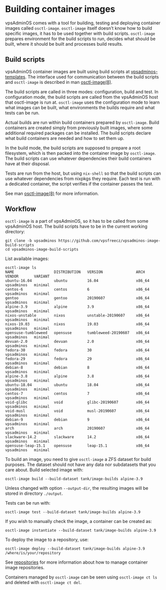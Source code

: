 # Building container images
vpsAdminOS comes with a tool for building, testing and deploying container
images called `osctl-image`. `osctl-image` itself doesn't know how to build
specific images, it has to be used together with build scripts. `osctl-image`
prepares environment for the build scripts to run, decides what should be built,
where it should be built and processes build results.

## Build scripts
vpsAdminOS container images are built using build scripts at [vpsadminos-templates].
The interface used for communication between the build scripts and `osctl-image`
is described in man [osctl-image(8)].

The build scripts are called in three modes: configuration, build and test.
In configuration mode, the build scripts are called from the vpsAdminOS host
that osctl-image is run at. `osctl-image` uses the configuration mode to learn
what images can be built, what environments the builds require and what tests
can be run.

Actual builds are run within build containers prepared by `osctl-image`.
Build containers are created simply from previously built images, where some
additional required packages can be installed. The build scripts declare what
build containers are needed and how to set them up.

In the build mode, the build scripts are supposed to prepare a root filesystem,
which is then packed into the container image by `osctl-image`. The build scripts
can use whatever dependencies their build containers have at their disposal.

Tests are run from the host, but using `nix-shell` so that the build scripts
can use whatever dependencies from nixpkgs they require. Each test is run
with a dedicated container, the script verifies if the container passes the test.

See man [osctl-image(8)] for more information.

## Workflow
`osctl-image` is a part of vpsAdminOS, so it has to be called from some
vpsAdminOS host. The build scripts have to be in the current working directory:

```shell
git clone -b vpsadminos https://github.com/vpsfreecz/vpsadminos-image-build-scripts
cd vpsadminos-image-build-scripts
```

List available images:
```shell
osctl-image ls
NAME                  DISTRIBUTION   VERSION               ARCH     VENDOR       VARIANT
ubuntu-16.04          ubuntu         16.04                 x86_64   vpsadminos   minimal
centos-6              centos         6                     x86_64   vpsadminos   minimal
gentoo                gentoo         20190607              x86_64   vpsadminos   minimal
alpine-3.9            alpine         3.9                   x86_64   vpsadminos   minimal
nixos-unstable        nixos          unstable-20190607     x86_64   vpsadminos   minimal
nixos-19.03           nixos          19.03                 x86_64   vpsadminos   minimal
opensuse-tumbleweed   opensuse       tumbleweed-20190607   x86_64   vpsadminos   minimal
devuan-2.0            devuan         2.0                   x86_64   vpsadminos   minimal
fedora-30             fedora         30                    x86_64   vpsadminos   minimal
fedora-29             fedora         29                    x86_64   vpsadminos   minimal
debian-8              debian         8                     x86_64   vpsadminos   minimal
alpine-3.8            alpine         3.8                   x86_64   vpsadminos   minimal
ubuntu-18.04          ubuntu         18.04                 x86_64   vpsadminos   minimal
centos-7              centos         7                     x86_64   vpsadminos   minimal
void-glibc            void           glibc-20190607        x86_64   vpsadminos   minimal
void-musl             void           musl-20190607         x86_64   vpsadminos   minimal
debian-9              debian         9                     x86_64   vpsadminos   minimal
arch                  arch           20190607              x86_64   vpsadminos   minimal
slackware-14.2        slackware      14.2                  x86_64   vpsadminos   minimal
opensuse-leap-15.1    opensuse       leap-15.1             x86_64   vpsadminos   minimal
```

To build an image, you need to give `osctl-image` a ZFS dataset for build
purposes. The dataset should not have any data nor subdatasets that you care
about. Build selected image with:

```shell
osctl-image build --build-dataset tank/image-builds alpine-3.9
```

Unless changed with option `--output-dir`, the resulting images will be stored
in directory `./output`.

Tests can be run with:

```shell
osctl-image test --build-dataset tank/image-builds alpine-3.9
```

If you wish to manually check the image, a container can be created as:

```shell
osctl-image instantiate --build-dataset tank/image-builds alpine-3.9
```

To deploy the image to a repository, use:

```shell
osctl-image deploy --build-dataset tank/image-builds alpine-3.9 /where/is/your/repository
```

See [repositories] for more information about how to manage container image
repositories.

Containers managed by `osctl-image` can be seen using `osctl-image ct ls`
and deleted with `osctl-image ct del`.

[vpsadminos-templates]: https://github.com/vpsfreecz/vpsadminos-image-build-scripts
[osctl-image(8)]: https://man.vpsadminos.org/man8/osctl-image.8.html
[repositories]: repositories.md
